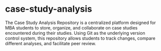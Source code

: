 # case-study-analysis
The Case Study Analysis Repository is a centralized platform designed for MBA students to store, organize, and collaborate on case studies encountered during their studies. Using Git as the underlying version control system, this repository allows students to track changes, compare different analyses, and facilitate peer review. 
